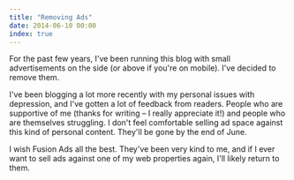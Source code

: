 ```yaml
---
title: "Removing Ads"
date: 2014-06-10 00:00
index: true
---
```


For the past few years, I've been running this blog with small advertisements on the side (or above if you're on mobile). I've decided to remove them.

I've been blogging a lot more recently with my personal issues with depression, and I've gotten a lot of feedback from readers. People who are supportive of me (thanks for writing – I really appreciate it!) and people who are themselves struggling. I don't feel comfortable selling ad space against this kind of personal content. They'll be gone by the end of June.

I wish Fusion Ads all the best. They've been very kind to me, and if I ever want to sell ads against one of my web properties again, I'll likely return to them.

<!-- more -->

